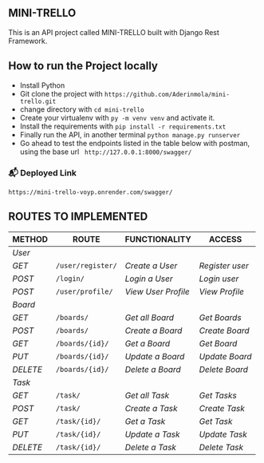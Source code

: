 ## MINI-TRELLO

This is an API project called MINI-TRELLO built with Django Rest Framework.

## How to run the Project locally

- Install Python
- Git clone the project with `https://github.com/Aderinmola/mini-trello.git`
- change directory with `cd mini-trello`
- Create your virtualenv with `py -m venv venv` and activate it.
- Install the requirements with `pip install -r requirements.txt`
- Finally run the API, in another terminal
  `python manage.py runserver`
- Go ahead to test the endpoints listed in the table below with postman, using the base url ` http://127.0.0.1:8000/swagger/`

### 📬 Deployed Link

`https://mini-trello-voyp.onrender.com/swagger/`

## ROUTES TO IMPLEMENTED

| METHOD   | ROUTE               | FUNCTIONALITY       | ACCESS          |
| -------- | ------------------- | ------------------- | --------------- |
| _User_   |
| _GET_    | `/user/register/`   | _Create a User_     | _Register user_ |
| _POST_   | `/login/`           | _Login a User_      | _Login user_    |
| _POST_   | `/user/profile/`    | _View User Profile_ | _View Profile_  |
| _Board_   |
| _GET_    | `/boards/`      | _Get all Board_      | _Get Boards_     |
| _POST_   | `/boards/`      | _Create a Board_     | _Create Board_   |
| _GET_    | `/boards/{id}/` | _Get a Board_        | _Get Board_      |
| _PUT_    | `/boards/{id}/` | _Update a Board_     | _Update Board_   |
| _DELETE_ | `/boards/{id}/` | _Delete a Board_     | _Delete Board_   |
| _Task_   |
| _GET_    | `/task/`      | _Get all Task_      | _Get Tasks_     |
| _POST_   | `/task/`      | _Create a Task_     | _Create Task_   |
| _GET_    | `/task/{id}/` | _Get a Task_        | _Get Task_      |
| _PUT_    | `/task/{id}/` | _Update a Task_     | _Update Task_   |
| _DELETE_ | `/task/{id}/` | _Delete a Task_     | _Delete Task_   |
